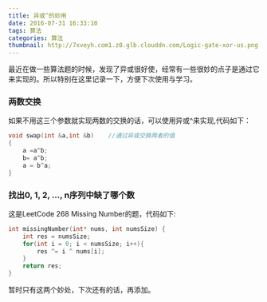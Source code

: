 ```yaml
---
title: 异或^的妙用
date: 2016-07-31 16:33:10
tags: 算法
categories: 算法
thumbnail: http://7xveyh.com1.z0.glb.clouddn.com/Logic-gate-xor-us.png
---
```

最近在做一些算法题的时候，发现了异或很好使，经常有一些很妙的点子是通过它来实现的。所以特别在这里记录一下<!--more-->，方便下次使用与学习。
### 两数交换
如果不用这三个参数就实现两数的交换的话，可以使用异或^来实现,代码如下：
```c
void swap(int &a,int &b)	//通过异或交换两者的值
{
    a =a^b;
    b= a^b;
    a = b^a;
}
```
### 找出0, 1, 2, ..., n序列中缺了哪个数
这是LeetCode 268 Missing Number的题，代码如下:
``` c
int missingNumber(int* nums, int numsSize) {
    int res = numsSize;
    for(int i = 0; i < numsSize; i++){
        res ^= i ^ nums[i];
    }
    return res;
}
```
暂时只有这两个妙处，下次还有的话，再添加。